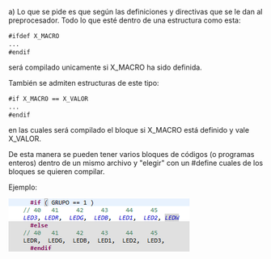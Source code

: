 a)
Lo que se pide es que según las definiciones y directivas que se le dan al preprocesador.
Todo lo que esté dentro de una estructura como esta:
```
#ifdef X_MACRO
...
#endif
```


será compilado unicamente si X_MACRO ha sido definida.

También se admiten estructuras de este tipo:

```
#if X_MACRO == X_VALOR
...
#endif
```

en las cuales será compilado el bloque si X_MACRO está definido y vale X_VALOR.

De esta manera se pueden tener varios bloques de códigos (o programas enteros) dentro de un mismo archivo y "elegir" con un #define cuales de los bloques se quieren compilar.

Ejemplo:

![This is an image](./pre.png)
